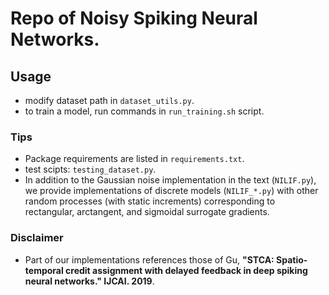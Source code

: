 <!--
 * @Author: ----
 * @Date: 2022-04-09 11:57:47
 * @LastEditors: GhMa
 * @LastEditTime: 2022-09-08 15:28:10
-->
# Repo of Noisy Spiking Neural Networks.
## Usage

* modify dataset path in `dataset_utils.py`.
* to train a model, run commands in `run_training.sh` script. 

### Tips

* Package requirements are listed in `requirements.txt`.
* test scipts: `testing_dataset.py`.
* In addition to the Gaussian noise implementation in the text (`NILIF.py`), we provide implementations of discrete models (`NILIF_*.py`) with other random processes (with static increments) corresponding to rectangular, arctangent, and sigmoidal surrogate gradients.

### Disclaimer
* Part of our implementations references those of Gu, **"STCA: Spatio-temporal credit assignment with delayed feedback in deep spiking neural networks." IJCAI. 2019**.


